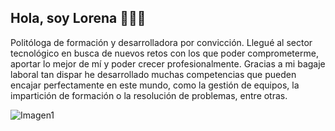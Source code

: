 ## Hola, soy Lorena  🙋🏻‍♀️



Politóloga de formación y desarrolladora por convicción. Llegué al sector tecnológico en busca de nuevos retos con los que poder comprometerme, aportar lo mejor de mí y poder crecer profesionalmente. Gracias a mi bagaje laboral tan dispar he desarrollado muchas competencias que pueden encajar perfectamente en este mundo, como la gestión de equipos, la impartición de formación o la resolución de problemas, entre otras.

   

![Imagen1](https://i.pinimg.com/originals/ab/df/49/abdf49ed72d855680eb7af44f08b97ab.gif)
